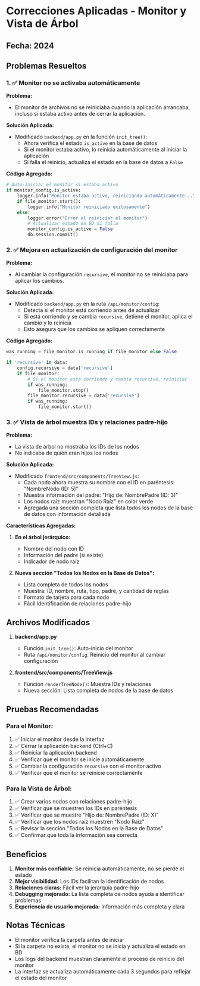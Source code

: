 # Correcciones Aplicadas - Monitor y Vista de Árbol

## Fecha: 2024
## Problemas Resueltos

### 1. ✅ Monitor no se activaba automáticamente

**Problema:** 
- El monitor de archivos no se reiniciaba cuando la aplicación arrancaba, incluso si estaba activo antes de cerrar la aplicación.

**Solución Aplicada:**
- Modificado `backend/app.py` en la función `init_tree()`:
  - Ahora verifica el estado `is_active` en la base de datos
  - Si el monitor estaba activo, lo reinicia automáticamente al iniciar la aplicación
  - Si falla el reinicio, actualiza el estado en la base de datos a `False`

**Código Agregado:**
```python
# Auto-iniciar el monitor si estaba activo
if monitor_config.is_active:
    logger.info("Monitor estaba activo, reiniciando automáticamente...")
    if file_monitor.start():
        logger.info("Monitor reiniciado exitosamente")
    else:
        logger.error("Error al reiniciar el monitor")
        # Actualizar estado en BD si falla
        monitor_config.is_active = False
        db.session.commit()
```

### 2. ✅ Mejora en actualización de configuración del monitor

**Problema:**
- Al cambiar la configuración `recursive`, el monitor no se reiniciaba para aplicar los cambios.

**Solución Aplicada:**
- Modificado `backend/app.py` en la ruta `/api/monitor/config`:
  - Detecta si el monitor está corriendo antes de actualizar
  - Si está corriendo y se cambia `recursive`, detiene el monitor, aplica el cambio y lo reinicia
  - Esto asegura que los cambios se apliquen correctamente

**Código Agregado:**
```python
was_running = file_monitor.is_running if file_monitor else False

if 'recursive' in data:
    config.recursive = data['recursive']
    if file_monitor:
        # Si el monitor está corriendo y cambia recursive, reiniciar
        if was_running:
            file_monitor.stop()
        file_monitor.recursive = data['recursive']
        if was_running:
            file_monitor.start()
```

### 3. ✅ Vista de árbol muestra IDs y relaciones padre-hijo

**Problema:**
- La vista de árbol no mostraba los IDs de los nodos
- No indicaba de quién eran hijos los nodos

**Solución Aplicada:**
- Modificado `frontend/src/components/TreeView.js`:
  - Cada nodo ahora muestra su nombre con el ID en paréntesis: "NombreNodo (ID: 5)"
  - Muestra información del padre: "Hijo de: NombrePadre (ID: 3)"
  - Los nodos raíz muestran "Nodo Raíz" en color verde
  - Agregada una sección completa que lista todos los nodos de la base de datos con información detallada

**Características Agregadas:**
1. **En el árbol jerárquico:**
   - Nombre del nodo con ID
   - Información del padre (si existe)
   - Indicador de nodo raíz

2. **Nueva sección "Todos los Nodos en la Base de Datos":**
   - Lista completa de todos los nodos
   - Muestra: ID, nombre, ruta, tipo, padre, y cantidad de reglas
   - Formato de tarjeta para cada nodo
   - Fácil identificación de relaciones padre-hijo

## Archivos Modificados

1. **backend/app.py**
   - Función `init_tree()`: Auto-inicio del monitor
   - Ruta `/api/monitor/config`: Reinicio del monitor al cambiar configuración

2. **frontend/src/components/TreeView.js**
   - Función `renderTreeNode()`: Muestra IDs y relaciones
   - Nueva sección: Lista completa de nodos de la base de datos

## Pruebas Recomendadas

### Para el Monitor:
1. ✅ Iniciar el monitor desde la interfaz
2. ✅ Cerrar la aplicación backend (Ctrl+C)
3. ✅ Reiniciar la aplicación backend
4. ✅ Verificar que el monitor se inicie automáticamente
5. ✅ Cambiar la configuración `recursive` con el monitor activo
6. ✅ Verificar que el monitor se reinicie correctamente

### Para la Vista de Árbol:
1. ✅ Crear varios nodos con relaciones padre-hijo
2. ✅ Verificar que se muestren los IDs en paréntesis
3. ✅ Verificar que se muestre "Hijo de: NombrePadre (ID: X)"
4. ✅ Verificar que los nodos raíz muestren "Nodo Raíz"
5. ✅ Revisar la sección "Todos los Nodos en la Base de Datos"
6. ✅ Confirmar que toda la información sea correcta

## Beneficios

1. **Monitor más confiable:** Se reinicia automáticamente, no se pierde el estado
2. **Mejor visibilidad:** Los IDs facilitan la identificación de nodos
3. **Relaciones claras:** Fácil ver la jerarquía padre-hijo
4. **Debugging mejorado:** La lista completa de nodos ayuda a identificar problemas
5. **Experiencia de usuario mejorada:** Información más completa y clara

## Notas Técnicas

- El monitor verifica la carpeta antes de iniciar
- Si la carpeta no existe, el monitor no se inicia y actualiza el estado en BD
- Los logs del backend muestran claramente el proceso de reinicio del monitor
- La interfaz se actualiza automáticamente cada 3 segundos para reflejar el estado del monitor

